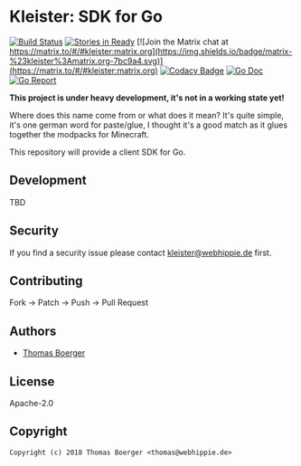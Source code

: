 # Kleister: SDK for Go

[![Build Status](http://github.dronehippie.de/api/badges/kleister/kleister-go/status.svg)](http://github.dronehippie.de/kleister/kleister-go)
[![Stories in Ready](https://badge.waffle.io/kleister/kleister-api.svg?label=ready&title=Ready)](http://waffle.io/kleister/kleister-api)
[![Join the Matrix chat at https://matrix.to/#/#kleister:matrix.org](https://img.shields.io/badge/matrix-%23kleister%3Amatrix.org-7bc9a4.svg)](https://matrix.to/#/#kleister:matrix.org)
[![Codacy Badge](https://api.codacy.com/project/badge/Grade/e96f91f1bce14e049a3d3db93baa4683)](https://www.codacy.com/app/kleister/kleister-go?utm_source=github.com&amp;utm_medium=referral&amp;utm_content=kleister/kleister-go&amp;utm_campaign=Badge_Grade)
[![Go Doc](https://godoc.org/github.com/kleister/kleister-go?status.svg)](http://godoc.org/github.com/kleister/kleister-go)
[![Go Report](http://goreportcard.com/badge/github.com/kleister/kleister-go)](http://goreportcard.com/report/github.com/kleister/kleister-go)

**This project is under heavy development, it's not in a working state yet!**

Where does this name come from or what does it mean? It's quite simple, it's one german word for paste/glue, I thought it's a good match as it glues together the modpacks for Minecraft.

This repository will provide a client SDK for Go.


## Development

TBD


## Security

If you find a security issue please contact kleister@webhippie.de first.


## Contributing

Fork -> Patch -> Push -> Pull Request


## Authors

* [Thomas Boerger](https://github.com/tboerger)


## License

Apache-2.0


## Copyright

```
Copyright (c) 2018 Thomas Boerger <thomas@webhippie.de>
```
